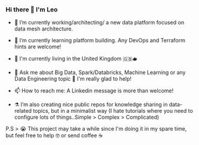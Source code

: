 ### Hi there 👋 I'm Leo

- 🔭 I’m currently working/architecting/ a new data platform focused on data mesh architecture.
- 🌱 I’m currently learning platform building. Any DevOps and Terraform hints are welcome!
- :compass: I'm currently living in the United Kingdom :gb::teapot:
- 💬 Ask me about Big Data, Spark/Databricks, Machine Learning or any Data Engineering topic :tea: I'm really glad to help! 
- 📫 How to reach me: A Linkedin message is more than welcome! 

- :alembic:	I’m also creating nice public repos for knowledge sharing in data-related topics, but in a minimalist way (I hate tutorials where you need to configure lots of things..Simple > Complex > Complicated) 

P.S > :sob: This project may take a while since I'm doing it in my spare time, but feel free to help :nerd_face: or send coffee :coffee:

